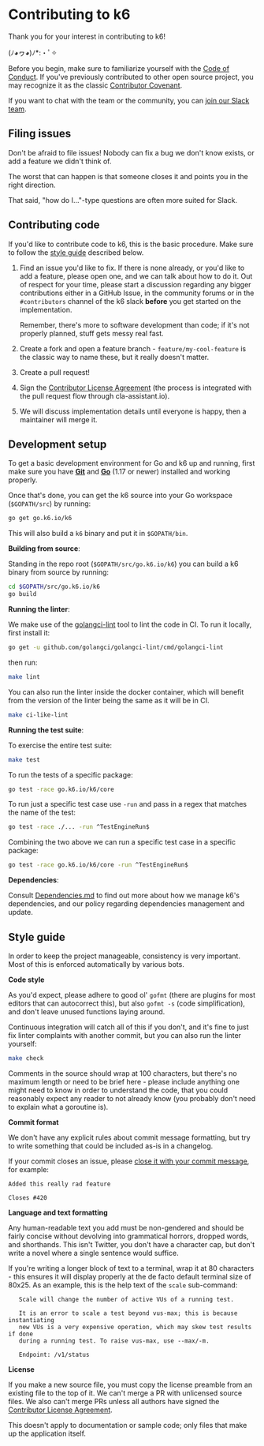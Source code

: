 Contributing to k6
==================

Thank you for your interest in contributing to k6!

(ﾉ◕ヮ◕)ﾉ*:・ﾟ✧

Before you begin, make sure to familiarize yourself with the [Code of Conduct](CODE_OF_CONDUCT.md). If you've previously contributed to other open source project, you may recognize it as the classic [Contributor Covenant](https://contributor-covenant.org/).

If you want to chat with the team or the community, you can [join our Slack team](https://k6.io/slack/).

Filing issues
-------------

Don't be afraid to file issues! Nobody can fix a bug we don't know exists, or add a feature we didn't think of.

The worst that can happen is that someone closes it and points you in the right direction.

That said, "how do I..."-type questions are often more suited for Slack.

Contributing code
-----------------

If you'd like to contribute code to k6, this is the basic procedure. Make sure to follow the [style guide](#style-guide) described below.

1. Find an issue you'd like to fix. If there is none already, or you'd like to add a feature, please open one, and we can talk about how to do it.  Out of respect for your time, please start a discussion regarding any bigger contributions either in a GitHub Issue, in the community forums or in the `#contributors` channel of the k6 slack **before** you get started on the implementation.
  
   
   Remember, there's more to software development than code; if it's not properly planned, stuff gets messy real fast.

2. Create a fork and open a feature branch - `feature/my-cool-feature` is the classic way to name these, but it really doesn't matter.

3. Create a pull request!

4. Sign the [Contributor License Agreement](https://cla-assistant.io/grafana/k6) (the process is integrated with the pull request flow through cla-assistant.io).

5. We will discuss implementation details until everyone is happy, then a maintainer will merge it.

Development setup
-----------------

To get a basic development environment for Go and k6 up and running, first make sure you have **[Git](https://git-scm.com/downloads)** and **[Go](https://golang.org/doc/install)** (1.17 or newer) installed and working properly.

Once that's done, you can get the k6 source into your Go workspace (`$GOPATH/src`) by running:

```bash
go get go.k6.io/k6
```

This will also build a `k6` binary and put it in `$GOPATH/bin`.

**Building from source**:

Standing in the repo root (`$GOPATH/src/go.k6.io/k6`) you can build a k6 binary from source by running:

```bash
cd $GOPATH/src/go.k6.io/k6
go build
```

**Running the linter**:

We make use of the [golangci-lint](https://github.com/golangci/golangci-lint) tool to lint the code in CI. To run it locally, first install it:

```bash
go get -u github.com/golangci/golangci-lint/cmd/golangci-lint
```

then run:

```bash
make lint
```

You can also run the linter inside the docker container, which will benefit from the version of the linter being the same as it will be in CI.

```bash
make ci-like-lint
```

**Running the test suite**:

To exercise the entire test suite:

```bash
make test
```

To run the tests of a specific package:

```bash
go test -race go.k6.io/k6/core
```

To run just a specific test case use `-run` and pass in a regex that matches the name of the test:

```bash
go test -race ./... -run ^TestEngineRun$
```

Combining the two above we can run a specific test case in a specific package:

```bash
go test -race go.k6.io/k6/core -run ^TestEngineRun$
```

**Dependencies**:

Consult [Dependencies.md](Dependencies.md) to find out more about how we manage k6's dependencies, and our policy regarding dependencies management and update.

Style guide
-----------

In order to keep the project manageable, consistency is very important. Most of this is enforced automatically by various bots.

**Code style**

As you'd expect, please adhere to good ol' `gofmt` (there are plugins for most editors that can autocorrect this), but also `gofmt -s` (code simplification), and don't leave unused functions laying around.

Continuous integration will catch all of this if you don't, and it's fine to just fix linter complaints with another commit, but you can also run the linter yourself:

```bash
make check
```

Comments in the source should wrap at 100 characters, but there's no maximum length or need to be brief here - please include anything one might need to know in order to understand the code, that you could reasonably expect any reader to not already know (you probably don't need to explain what a goroutine is).

**Commit format**

We don't have any explicit rules about commit message formatting, but try to write something that could be included as-is in a changelog.

If your commit closes an issue, please [close it with your commit message](https://help.github.com/articles/closing-issues-via-commit-messages/), for example:

```text
Added this really rad feature

Closes #420
```

**Language and text formatting**

Any human-readable text you add must be non-gendered and should be fairly concise without devolving into grammatical horrors, dropped words, and shorthands. This isn't Twitter, you don't have a character cap, but don't write a novel where a single sentence would suffice.

If you're writing a longer block of text to a terminal, wrap it at 80 characters - this ensures it will display properly at the de facto default terminal size of 80x25. As an example, this is the help text of the `scale` sub-command:

```text
   Scale will change the number of active VUs of a running test.

   It is an error to scale a test beyond vus-max; this is because instantiating
   new VUs is a very expensive operation, which may skew test results if done
   during a running test. To raise vus-max, use --max/-m.

   Endpoint: /v1/status
```


**License**

If you make a new source file, you must copy the license preamble from an existing file to the top of it. We can't merge a PR with unlicensed source files. We also can't merge PRs unless all authors have signed the [Contributor License Agreement](https://cla-assistant.io/grafana/k6).

This doesn't apply to documentation or sample code; only files that make up the application itself.
